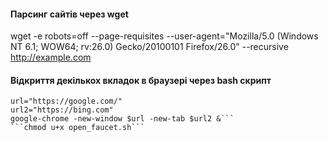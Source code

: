 #### Парсинг сайтів через wget
wget -e robots=off --page-requisites --user-agent="Mozilla/5.0 (Windows NT 6.1; WOW64; rv:26.0) Gecko/20100101 Firefox/26.0" --recursive http://example.com

#### Відкриття декількох вкладок в браузері через bash скрипт
```#!/bin/bash
url="https://google.com/"
url2="https://bing.com"
google-chrome -new-window $url -new-tab $url2 &```
```chmod u+x open_faucet.sh```
